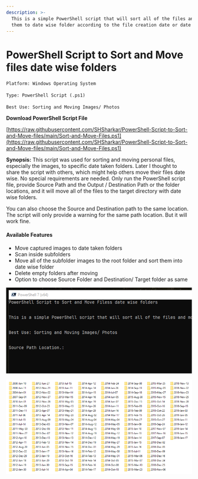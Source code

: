 ```yaml
---
description: >-
  This is a simple PowerShell script that will sort all of the files and move
  them to date wise folder according to the file creation date or date taken.
---
```


# PowerShell Script to Sort and Move files date wise folders

```text
Platform: Windows Operating System

Type: PowerShell Script (.ps1)

Best Use: Sorting and Moving Images/ Photos
```

**Download PowerShell Script File**

[https://raw.githubusercontent.com/SHSharkar/PowerShell-Script-to-Sort-and-Move-files/main/Sort-and-Move-Files.ps1](https://raw.githubusercontent.com/SHSharkar/PowerShell-Script-to-Sort-and-Move-files/main/Sort-and-Move-Files.ps1)

**Synopsis:** This script was used for sorting and moving personal files, especially the images, to specific date taken folders. Later I thought to share the script with others, which might help others move their files date wise. No special requirements are needed. Only run the PowerShell script file, provide Source Path and the Output / Destination Path or the folder locations, and it will move all of the files to the target directory with date wise folders.

You can also choose the Source and Destination path to the same location. The script will only provide a warning for the same path location. But it will work fine.

#### Available Features

* Move captured images to date taken folders
* Scan inside subfolders
* Move all of the subfolder images to the root folder and sort them into date wise folder
* Delete empty folders after moving
* Option to choose Source Folder and Destination/ Target folder as same

![Script output](assets/window.png)

![After sort and moving the files to date wise folders](assets/output.png)
